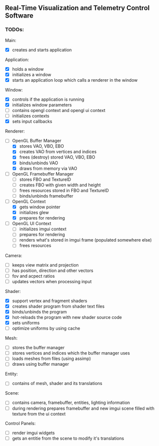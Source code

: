 ## Real-Time Visualization and Telemetry Control Software

### TODOs:

Main:
- [x] creates and starts application

Application:
- [x] holds a window
- [x] initializes a window
- [x] starts an application loop which calls a renderer in the window

Window:
- [x] controls if the application is running
- [x] initializes window parameters
- [ ] contains opengl context and opengl ui context
- [ ] initializes contexts
- [x] sets input callbacks

Renderer:
- [ ] OpenGL Buffer Manager
    - [x] stores VAO, VBO, EBO
    - [x] creates VAO from vertices and indices
    - [x] frees (destroy) stored VAO, VBO, EBO
    - [x] binds/unbinds VAO
    - [x] draws from memory via VAO
- [ ] OpenGL Framebuffer Manager
    - [ ] stores FBO and TextureID
    - [ ] creates FBO with given width and height
    - [ ] frees resources stored in FBO and TextureID
    - [ ] binds/unbinds framebuffer
- [ ] OpenGL Context
    - [x] gets window pointer
    - [x] initializes glew
    - [x] prepares for rendering
- [ ] OpenGL UI Context
    - [ ] initializes imgui context
    - [ ] prepares for rendering
    - [ ] renders what's stored in imgui frame (populated somewhere else)
    - [ ] frees resources

Camera:
- [ ] keeps view matrix and projection
- [ ] has position, direction and other vectors
- [ ] fov and acpect ratios
- [ ] updates vectors when processing input

Shader:
- [x] support vertex and fragment shaders
- [x] creates shader program from shader text files
- [x] binds/unbinds the program
- [x] hot-reloads the program with new shader source code
- [x] sets uniforms
- [ ] optimize uniforms by using cache

Mesh:
- [ ] stores the buffer manager
- [ ] stores vertices and indices which the buffer manager uses
- [ ] loads meshes from files (using assimp)
- [ ] draws using buffer manager

Entity:
- [ ] contains of mesh, shader and its translations

Scene:
- [ ] contains camera, framebuffer, entities, lighting information
- [ ] during rendering prepares framebuffer and new imgui scene filled with texture from the ui context

Control Panels:
- [ ] render imgui widgets
- [ ] gets an entitie from the scene to modify it's translations
